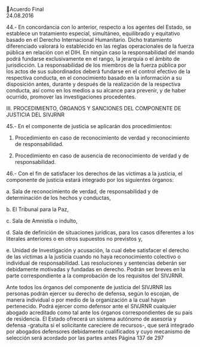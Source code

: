 Acuerdo Final  
24.08.2016 
 
44.-  En  concordancia  con  lo  anterior,  respecto  a  los  agentes  del  Estado,  se  establece  un  tratamiento 
especial,  simultáneo,  equilibrado  y  equitativo  basado  en  el  Derecho  Internacional  Humanitario.  Dicho 
tratamiento  diferenciado  valorará  lo  establecido  en  las  reglas  operacionales  de  la  fuerza  pública  en 
relación con el DIH. En ningún caso la responsabilidad del mando podrá fundarse exclusivamente en el 
rango, la jerarquía o el ámbito de jurisdicción. La responsabilidad de los miembros de la fuerza pública por 
los  actos  de  sus  subordinados  deberá  fundarse  en  el  control  efectivo  de  la  respectiva  conducta,  en  el 
conocimiento basado en la información a su disposición antes, durante y después de la realización de la 
respectiva conducta, así como en los medios a su alcance para prevenir, y de haber ocurrido, promover 
las investigaciones procedentes.  
 
 
 
III. PROCEDIMIENTO, ÓRGANOS Y SANCIONES DEL COMPONENTE DE JUSTICIA DEL SIVJRNR 
 
45.- En el componente de justicia se aplicarán dos procedimientos:  
 
1. Procedimiento en caso de reconocimiento de verdad y reconocimiento de responsabilidad. 
 
2. Procedimiento en caso de ausencia de reconocimiento de verdad y de responsabilidad. 
 
46.- Con el fin de satisfacer los derechos de las víctimas a la justicia, el componente de justicia estará 
integrado por los siguientes órganos:  
 
a. Sala de reconocimiento de verdad, de responsabilidad y de determinación de los hechos 
y conductas, 
 
b. El Tribunal para la Paz,  
 
c. Sala de Amnistía o indulto,   
 
d. Sala  de  definición  de  situaciones  jurídicas,  para  los  casos  diferentes  a  los  literales 
anteriores o en otros supuestos no previstos y,  
 
e. Unidad de Investigación y acusación, la cual debe satisfacer el derecho de las víctimas a 
la justicia cuando no haya reconocimiento colectivo o individual de responsabilidad. Las 
resoluciones y sentencias deberán ser debidamente motivadas y fundadas en derecho. 
Podrán ser breves en la parte correspondiente a la comprobación de los requisitos del 
SIVJRNR. 
 
Ante todos los órganos del componente de justicia del SIVJRNR las personas podrán ejercer su derecho 
de  defensa,  según  lo  escojan,  de  manera  individual  o  por  medio  de  la  organización  a  la  cual  hayan 
pertenecido. Podrá ejercer como defensor ante el SIVJRNR cualquier abogado acreditado como tal ante 
los  órganos  correspondientes  de  su  país  de  residencia.  El  Estado  ofrecerá  un  sistema  autónomo  de 
asesoría  y  defensa  -gratuita  si  el  solicitante  careciere  de  recursos-,  que  será  integrado  por  abogados 
defensores debidamente cualificados y cuyo mecanismo de selección será acordado por las partes antes 
Página 137 de 297 
 

